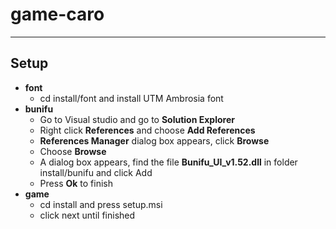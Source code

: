 # game-caro
---

## Setup
* __font__
  - cd install/font and install UTM Ambrosia font
* __bunifu__
  - Go to Visual studio and go to __Solution Explorer__
  - Right click __References__ and choose __Add References__
  - __References Manager__ dialog box appears, click __Browse__
  - Choose __Browse__
  - A dialog box appears, find the file __Bunifu_UI_v1.52.dll__ in folder install/bunifu and click Add
  - Press __Ok__ to finish
* __game__
  - cd install and press setup.msi
  - click next until finished